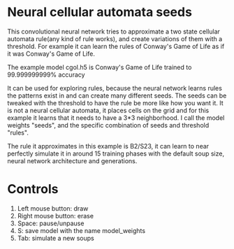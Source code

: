 # Neural cellular automata seeds

This convolutional neural network tries to approximate a two state cellular automata rule(any kind of rule works), and create variations of them with a threshold. For example it can learn the rules of Conway's Game of Life as if it was Conway's Game of Life.

The example model cgol.h5 is Conway's Game of Life trained to 99.999999999% accuracy

It can be used for exploring rules, because the neural network learns rules the patterns exist in and can create many different seeds. The seeds can be tweaked with the threshold to have the rule be more like how you want it.
It is not a neural cellular automata, it places cells on the grid and for this example it learns that it needs to have a 3*3 neighborhood.
I call the model weights "seeds", and the specific combination of seeds and threshold "rules".

The rule it approximates in this example is B2/S23, it can learn to near perfectly simulate it in around 15 training phases with the default soup size, neural network architecture and generations.


# Controls
1. Left mouse button: draw
2. Right mouse button: erase
3. Space: pause/unpause
4. S: save model with the name model_weights
5. Tab: simulate a new soups
